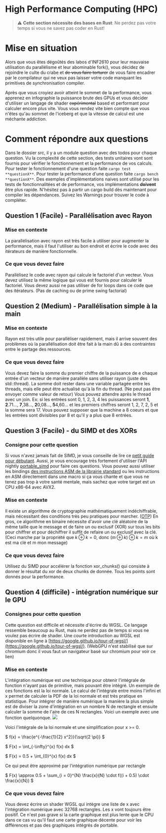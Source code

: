# High Performance Computing (HPC)

> ⚠️ **Cette section nécessite des bases en Rust**: Ne perdez pas votre temps si vous ne savez pas coder en Rust!

# Mise en situation

Alors que vous êtes dégoûtés des labos d'INF2610 pour leur mauvaise utilisation du parallélisme et leur abominable fork(), vous décidez de rejoindre le culte du crabe et ~~de vous faire torturer~~ de vous faire encadrer par le compilateur qui ne veux pas laisser votre code manquant les primitives de synchronisation compiler.

Après que vous croyiez avoir atteint le sommet de la performance, vous apprenez en infographie la puissance brute des GPUs et vous décider d'utiliser un langage de shader ~~expérimental~~ based et performant pour calculer encore plus vite. Vous vous rendez vite bien compte que vous n'êtes qu'au sommet de l'iceberg et que la vitesse de calcul est une méchante addiction.

# Comment répondre aux questions

Dans le dossier src, il y a un module question avec des todos pour chaque question. Vu la complexité de cette section, des tests unitaires vont sont fournis pour vérifier le fonctionnement et la performance de vos calculs. Pour tester le fonctionnement d'une question faite `cargo test **questionX**`. Pour tester la performance d'une question faite `cargo bench **questionX**`. Des exemples d'implémentations naives sont utilisé pour les tests de fonctionnalitées et de performance, vos implémentations **doivent** être plus rapide. N'hésitez pas à partir un cargo build dès maintenant pour compiler les dépendances. Suivez les Warnings pour trouver le code à compléter.

## Question 1 (Facile) - Parallélisation avec Rayon

### Mise en contexte

La parallélisation avec rayon est très facile à utiliser pour augmenter la performance, mais il faut l'utiliser au bon endroit et écrire le code avec des itérateurs de manière fonctionnelle.

### Ce que vous devez faire

Parallélisez le code avec rayon qui calcule le factoriel d'un vecteur. Vous devez utilisez la même logique qui vous est fournis pour calculer le factoriel. Vous devez aussi ne pas utiliser de for loops dans ce code que des itérateurs. (Pas de caching ou de prime swing factorial)

## Question 2 (Medium) - Parallélisation simple à la main

### Mise en contexte
Rayon est très utile pour parallèliser rapidement, mais il arrive souvent des problèmes où la parallélisation doit être fait à la main dû à des contraintes entre le partage des ressources.

### Ce que vous devez faire
Vous devez faire la somme du premier chiffre de la puissance de e chaque entrée d'un vecteur de manière parallèle sans utiliser rayon (juste des std::thread). La somme doit rester dans une variable partagée entre les threads, mais elle peut être actualisé qu'à la fin du thread. (Ne peut pas être envoyer comme valeur de retour) Vous pouvez attendre après le thread avec un join. Ex: si les entrées sont 0, 1, 2, 3, 4 les puissances seront **1**, **2**.71..., **7**,38..., **2**0,08..., **5**4,60... et les premiers chiffres seront 1, 2, 7, 2, 5 et la somme sera 17. Vous pouvez supposer que la machine a 8 coeurs et que les entrées sont divisibles par 8 et qu'il y a plus que 8 entrées.

## Question 3 (Facile) - du SIMD et des XORs

### Consigne pour cette question

Si vous n'avez jamais fait de SIMD, je vous conseille de lire ce [petit guide pour débutant](https://github.com/rust-lang/portable-simd/blob/master/beginners-guide.md). Aussi, je vous encourage très fortement d'utiliser l'API nightly [portable_simd](https://github.com/rust-lang/portable-simd) pour faire ces questions. Vous pouvez aussi utiliser les bindings [des instructions ASM de la librairie standard](https://doc.rust-lang.org/core/arch/x86_64/index.html) ou les instructions en ASM directement dans une macro si ça vous chante et que vous ne tenez pas trop à votre santé mentale, mais sachez que votre target est un CPU x86-64 avec AVX2.

### Mise en contexte

Il existe un algorithme de cryptographie mathématiquement indéchiffrable, mais nécessitant des conditions très peu pratiques pour marcher. ([OTP](https://en.wikipedia.org/wiki/One-time_pad)) En gros, ce algorithme en binaire nécessite d'avoir une clé aléatoire de la même taille que le message et de faire un ou exclusif (XOR) sur tous les bits pour chiffrer et pour déchiffrer il suffit de refaire un ou exclusif avec la clé. (Ceci marche par la propriété que $k \oplus k = 0$, donc $(m \oplus k) \oplus k = m$ où k est ma clé et m mon message)

### Ce que vous devez faire

Utilisez du SIMD pour accélérer la fonction xor_chunks() qui consiste à donner le résultat du xor de deux chunks de donnée. Tous les points sont donnés pour la performance.

## Question 4 (difficile) - intégration numérique sur le GPU

### Consignes pour cette question

Cette question est difficile et nécessite d'écrire du WGSL. Ce langage ressemble beaucoup au Rust, mais ne perdez pas de temps si vous ne voulez pas écrire de shader. Une courte introduction au WGSL est disponible en ligne à [https://google.github.io/tour-of-wgsl/](https://google.github.io/tour-of-wgsl/). (WebGPU n'est stabilisé que sur chromium donc il vous faut un navigateur basé sur chromium pour voir ce lien)

### Mise en contexte

L'intégration numérique est une technique pour obtenir l'intégrale de fonction n'ayant pas de primitive, mais pouvant être intégré. Un exemple de ces fonctions est la loi normale. Le calcul de l'intégrale entre moins l'infini et x permet de calculer la PDF de la loi normale et est très pratique en statistique. Pour intégrer de manière numérique la manière la plus simple est de diviser la zone d'intégration en un nombre N de rectangle et ensuite calculer la somme de l'aire de ces N rectangles. Voici un exemple avec une fonction quelquonque.
![](https://upload.wikimedia.org/wikipedia/commons/thumb/2/26/Integration_rectangle.svg/1024px-Integration_rectangle.svg.png)

Voici l'intégrale de la loi normale et une simplification pour x >= 0.

$ f(x) = \frac{e^{-\frac{1}{2} x^2}}{\sqrt{2 \pi}} $

$ F(x) = \int_{-\infty}^{x} f(x) dx $

$ F(x) = 0.5 + \int_{0}^{x} f(x) dx $

Ce qui peut être approximé par l'intégration numérique par rectangle

$ F(x) \approx  0.5 + \sum_{i = 0}^{N} \frac{x}{N} \cdot f((i + 0.5) \cdot \frac{x}{N}) $

### Ce que vous devez faire

Vous devez écrire un shader WGSL qui intègre une liste de x avec l'intégration numérique avec 32768 rectangles. Les x vont toujours être positif. Ce n'est pas grave si la carte graphique est plus lente que le CPU dans ce cas vu qu'il faut une carte graphique décente pour voir les différences et pas des graphiques intégrés de portable.
